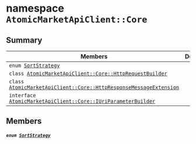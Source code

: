 # namespace `AtomicMarketApiClient::Core` 

## Summary

 Members                                | Descriptions                                
----------------------------------------|---------------------------------------------
`enum `[`SortStrategy`](#namespace_atomic_market_api_client_1_1_core_1a1a2688049f7c9dc4f77213ca78b6de0f)            | 
`class `[`AtomicMarketApiClient::Core::HttpRequestBuilder`](.github/workflows/documentation/md/AtomicMarketApiClient--Core--HttpRequestBuilder.md#class_atomic_market_api_client_1_1_core_1_1_http_request_builder) | 
`class `[`AtomicMarketApiClient::Core::HttpResponseMessageExtension`](.github/workflows/documentation/md/AtomicMarketApiClient--Core--HttpResponseMessageExtension.md#class_atomic_market_api_client_1_1_core_1_1_http_response_message_extension) | 
`interface `[`AtomicMarketApiClient::Core::IUriParameterBuilder`](#interface_atomic_market_api_client_1_1_core_1_1_i_uri_parameter_builder) | 

## Members

##### `enum `[`SortStrategy`](#namespace_atomic_market_api_client_1_1_core_1a1a2688049f7c9dc4f77213ca78b6de0f) 


